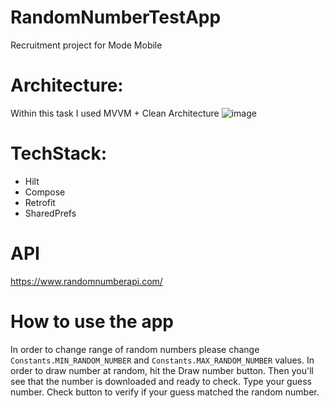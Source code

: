 # RandomNumberTestApp
Recruitment project for Mode Mobile

# Architecture:
Within this task I used MVVM + Clean Architecture
![image](https://user-images.githubusercontent.com/11060323/207816866-d1a128c3-9d85-4f64-af3e-2cfa7c2f0f7b.png)


# TechStack:
- Hilt
- Compose
- Retrofit
- SharedPrefs

# API
https://www.randomnumberapi.com/

# How to use the app
In order to change range of random numbers please change `Constants.MIN_RANDOM_NUMBER` and `Constants.MAX_RANDOM_NUMBER` values.
In order to draw number at random, hit the Draw number button.
Then you'll see that the number is downloaded and ready to check.
Type your guess number.
Check button to verify if your guess matched the random number.
